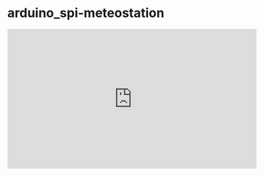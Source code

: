 # arduino_spi-meteostation


<iframe width="560" height="315" src="https://www.youtube.com/embed/Hu5pwuqPEzo" frameborder="0" allowfullscreen></iframe>

